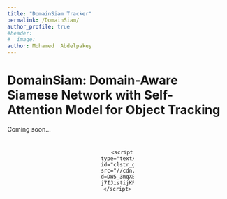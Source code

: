 ```yaml
---
title: "DomainSiam Tracker"
permalink: /DomainSiam/
author_profile: true
#header:
#  image: 
author: Mohamed  Abdelpakey
---
```

# DomainSiam: Domain-Aware  Siamese Network with Self-Attention Model for Object Tracking



<p class="text-justify"> Coming soon...
</p>



<div align="center" style="margin:auto;padding-top:10px">
   <div style="width:15%">
	   
	   
	   <script type="text/javascript" id="clstr_globe" src="//cdn.clustrmaps.com/globe.js?d=DW5_3mqXBBWY5Qs1qIOrdgB-j7IJistijKPMEbKl45Q"></script>

		    
   </div>
</div>

